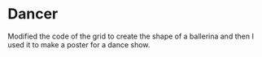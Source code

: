 # Dancer
Modified the code of the grid to create the shape of a ballerina and then I used it to make a poster for a dance show.
